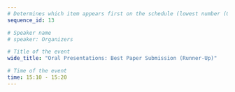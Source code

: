 ```yaml
---
# Determines which item appears first on the schedule (lowest number (0) appears first)
sequence_id: 13

# Speaker name
# speaker: Organizers

# Title of the event
wide_title: "Oral Presentations: Best Paper Submission (Runner-Up)"

# Time of the event
time: 15:10 - 15:20
---
```

